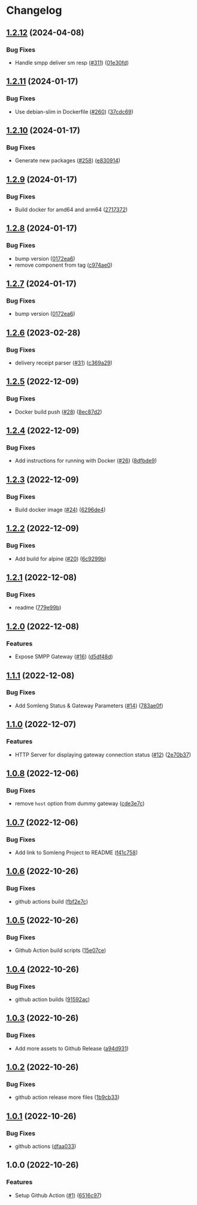 # Changelog

## [1.2.12](https://github.com/somleng/sms-gateway/compare/v1.2.11...v1.2.12) (2024-04-08)


### Bug Fixes

* Handle smpp deliver sm resp ([#311](https://github.com/somleng/sms-gateway/issues/311)) ([01e30fd](https://github.com/somleng/sms-gateway/commit/01e30fdc416355fcbabbc560f47b5ff43976a9df))

## [1.2.11](https://github.com/somleng/sms-gateway/compare/v1.2.10...v1.2.11) (2024-01-17)


### Bug Fixes

* Use debian-slim in Dockerfile ([#260](https://github.com/somleng/sms-gateway/issues/260)) ([37cdc69](https://github.com/somleng/sms-gateway/commit/37cdc69345ec2b3e1aee28cea2e7c1075b5821ba))

## [1.2.10](https://github.com/somleng/sms-gateway/compare/v1.2.9...v1.2.10) (2024-01-17)


### Bug Fixes

* Generate new packages ([#258](https://github.com/somleng/sms-gateway/issues/258)) ([e830914](https://github.com/somleng/sms-gateway/commit/e8309149edfb5f15f23132740fe1b7853450297b))

## [1.2.9](https://github.com/somleng/sms-gateway/compare/v1.2.8...v1.2.9) (2024-01-17)


### Bug Fixes

* Build docker for amd64 and arm64 ([2717372](https://github.com/somleng/sms-gateway/commit/2717372a60f22cb690b3bf76e0f319d1c9087267))

## [1.2.8](https://github.com/somleng/sms-gateway/compare/v1.2.7...v1.2.8) (2024-01-17)


### Bug Fixes

* bump version ([0172ea6](https://github.com/somleng/sms-gateway/commit/0172ea6bfb2e8ac3df2d15b6bc6763910784c15b))
* remove component from tag ([c974ae0](https://github.com/somleng/sms-gateway/commit/c974ae0c4171d9095341feae43f9d46f14c1c65b))

## [1.2.7](https://github.com/somleng/sms-gateway/compare/somleng-sms-gateway-v1.2.6...somleng-sms-gateway-v1.2.7) (2024-01-17)


### Bug Fixes

* bump version ([0172ea6](https://github.com/somleng/sms-gateway/commit/0172ea6bfb2e8ac3df2d15b6bc6763910784c15b))

## [1.2.6](https://github.com/somleng/sms-gateway/compare/v1.2.5...v1.2.6) (2023-02-28)


### Bug Fixes

* delivery receipt parser ([#31](https://github.com/somleng/sms-gateway/issues/31)) ([c369a29](https://github.com/somleng/sms-gateway/commit/c369a293eff6ffc09bb0f90fe9bfc3541f4ba24f))

## [1.2.5](https://github.com/somleng/sms-gateway/compare/v1.2.4...v1.2.5) (2022-12-09)


### Bug Fixes

* Docker build push ([#28](https://github.com/somleng/sms-gateway/issues/28)) ([8ec87d2](https://github.com/somleng/sms-gateway/commit/8ec87d22e800dd47c3622ec588831c94f0c35691))

## [1.2.4](https://github.com/somleng/sms-gateway/compare/v1.2.3...v1.2.4) (2022-12-09)


### Bug Fixes

* Add instructions for running with Docker ([#26](https://github.com/somleng/sms-gateway/issues/26)) ([8dfbde9](https://github.com/somleng/sms-gateway/commit/8dfbde918da9d7c8de07e7a49e91b5fefb3eaed3))

## [1.2.3](https://github.com/somleng/sms-gateway/compare/v1.2.2...v1.2.3) (2022-12-09)


### Bug Fixes

* Build docker image ([#24](https://github.com/somleng/sms-gateway/issues/24)) ([6296de4](https://github.com/somleng/sms-gateway/commit/6296de4a8aabb12c1f072cda6e1fbf6cf7bde240))

## [1.2.2](https://github.com/somleng/sms-gateway/compare/v1.2.1...v1.2.2) (2022-12-09)


### Bug Fixes

* Add build for alpine ([#20](https://github.com/somleng/sms-gateway/issues/20)) ([6c9299b](https://github.com/somleng/sms-gateway/commit/6c9299b6190304c1c1f00aa4eed6014a55224b5e))

## [1.2.1](https://github.com/somleng/sms-gateway/compare/v1.2.0...v1.2.1) (2022-12-08)


### Bug Fixes

* readme ([779e99b](https://github.com/somleng/sms-gateway/commit/779e99bb5221d100d823191d703ecff3d7b5b404))

## [1.2.0](https://github.com/somleng/sms-gateway/compare/v1.1.1...v1.2.0) (2022-12-08)


### Features

* Expose SMPP Gateway ([#16](https://github.com/somleng/sms-gateway/issues/16)) ([d5df48d](https://github.com/somleng/sms-gateway/commit/d5df48d4381cc7de4440c696385cb93e9a0f02ab))

## [1.1.1](https://github.com/somleng/sms-gateway/compare/v1.1.0...v1.1.1) (2022-12-08)


### Bug Fixes

* Add Somleng Status & Gateway Parameters ([#14](https://github.com/somleng/sms-gateway/issues/14)) ([783ae0f](https://github.com/somleng/sms-gateway/commit/783ae0ff295d0370725ac186effa239f848d4081))

## [1.1.0](https://github.com/somleng/sms-gateway/compare/v1.0.8...v1.1.0) (2022-12-07)


### Features

* HTTP Server for displaying gateway connection status ([#12](https://github.com/somleng/sms-gateway/issues/12)) ([2e70b37](https://github.com/somleng/sms-gateway/commit/2e70b379681ef9f0aef579743a5e51bd75595bab))

## [1.0.8](https://github.com/somleng/sms-gateway/compare/v1.0.7...v1.0.8) (2022-12-06)


### Bug Fixes

* remove `host` option from dummy gateway ([cde3e7c](https://github.com/somleng/sms-gateway/commit/cde3e7cf19cd421fc43b8585f716b02f31a01e02))

## [1.0.7](https://github.com/somleng/sms-gateway/compare/v1.0.6...v1.0.7) (2022-12-06)


### Bug Fixes

* Add link to Somleng Project to README ([f41c758](https://github.com/somleng/sms-gateway/commit/f41c758d149420589e374c8169c8604999ca0396))

## [1.0.6](https://github.com/somleng/sms-gateway/compare/v1.0.5...v1.0.6) (2022-10-26)


### Bug Fixes

* github actions build ([fbf2e7c](https://github.com/somleng/sms-gateway/commit/fbf2e7cbcbf93e7406d7d456dea4709b26ee8c4b))

## [1.0.5](https://github.com/somleng/sms-gateway/compare/v1.0.4...v1.0.5) (2022-10-26)


### Bug Fixes

* Github Action build scripts ([15e07ce](https://github.com/somleng/sms-gateway/commit/15e07ce1497578f3149881d4a9c0d2e25f871eb6))

## [1.0.4](https://github.com/somleng/sms-gateway/compare/v1.0.3...v1.0.4) (2022-10-26)


### Bug Fixes

* github action builds ([91592ac](https://github.com/somleng/sms-gateway/commit/91592ac3ddb6d3d7636fcf333faed2335ebe964e))

## [1.0.3](https://github.com/somleng/sms-gateway/compare/v1.0.2...v1.0.3) (2022-10-26)


### Bug Fixes

* Add more assets to Github Release ([a94d931](https://github.com/somleng/sms-gateway/commit/a94d931dbf3344b51b19a8730e8db56681f90dbf))

## [1.0.2](https://github.com/somleng/sms-gateway/compare/v1.0.1...v1.0.2) (2022-10-26)


### Bug Fixes

* github action release more files ([1b9cb33](https://github.com/somleng/sms-gateway/commit/1b9cb339a98d5fdf2afd73eba976ecaec4740912))

## [1.0.1](https://github.com/somleng/sms-gateway/compare/v1.0.0...v1.0.1) (2022-10-26)


### Bug Fixes

* github actions ([dfaa033](https://github.com/somleng/sms-gateway/commit/dfaa033077eebeda63cca4b2761e1ffd0f135dd6))

## 1.0.0 (2022-10-26)


### Features

* Setup Github Action ([#1](https://github.com/somleng/sms-gateway/issues/1)) ([6516c97](https://github.com/somleng/sms-gateway/commit/6516c973b3ad9e9adcbc6dee37927c7bf51d8b12))
